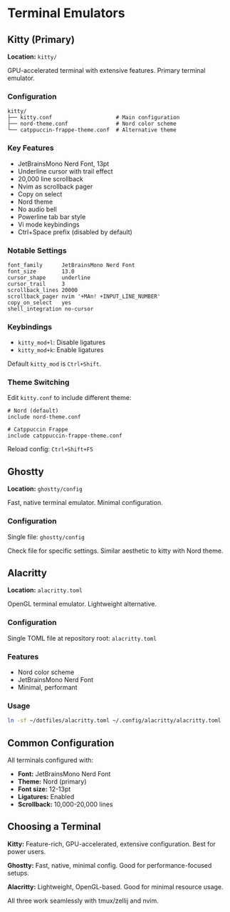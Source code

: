 # Terminal Emulators

## Kitty (Primary)

**Location:** `kitty/`

GPU-accelerated terminal with extensive features. Primary terminal emulator.

### Configuration

```
kitty/
├── kitty.conf                    # Main configuration
├── nord-theme.conf               # Nord color scheme
└── catppuccin-frappe-theme.conf  # Alternative theme
```

### Key Features

- JetBrainsMono Nerd Font, 13pt
- Underline cursor with trail effect
- 20,000 line scrollback
- Nvim as scrollback pager
- Copy on select
- Nord theme
- No audio bell
- Powerline tab bar style
- Vi mode keybindings
- Ctrl+Space prefix (disabled by default)

### Notable Settings

```
font_family      JetBrainsMono Nerd Font
font_size        13.0
cursor_shape     underline
cursor_trail     3
scrollback_lines 20000
scrollback_pager nvim '+MAn! +INPUT_LINE_NUMBER'
copy_on_select   yes
shell_integration no-cursor
```

### Keybindings

- `kitty_mod+l`: Disable ligatures
- `kitty_mod+k`: Enable ligatures

Default `kitty_mod` is `Ctrl+Shift`.

### Theme Switching

Edit `kitty.conf` to include different theme:

```
# Nord (default)
include nord-theme.conf

# Catppuccin Frappe
include catppuccin-frappe-theme.conf
```

Reload config: `Ctrl+Shift+F5`

## Ghostty

**Location:** `ghostty/config`

Fast, native terminal emulator. Minimal configuration.

### Configuration

Single file: `ghostty/config`

Check file for specific settings. Similar aesthetic to kitty with Nord theme.

## Alacritty

**Location:** `alacritty.toml`

OpenGL terminal emulator. Lightweight alternative.

### Configuration

Single TOML file at repository root: `alacritty.toml`

### Features

- Nord color scheme
- JetBrainsMono Nerd Font
- Minimal, performant

### Usage

```bash
ln -sf ~/dotfiles/alacritty.toml ~/.config/alacritty/alacritty.toml
```

## Common Configuration

All terminals configured with:

- **Font:** JetBrainsMono Nerd Font
- **Theme:** Nord (primary)
- **Font size:** 12-13pt
- **Ligatures:** Enabled
- **Scrollback:** 10,000-20,000 lines

## Choosing a Terminal

**Kitty:** Feature-rich, GPU-accelerated, extensive configuration. Best for power users.

**Ghostty:** Fast, native, minimal config. Good for performance-focused setups.

**Alacritty:** Lightweight, OpenGL-based. Good for minimal resource usage.

All three work seamlessly with tmux/zellij and nvim.
